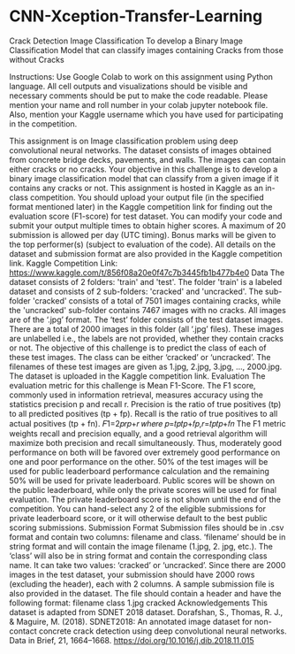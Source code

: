 # CNN-Xception-Transfer-Learning
Crack Detection Image Classification To develop a Binary Image Classification Model that can classify images containing Cracks from those without Cracks

Instructions: Use Google Colab to work on this assignment using Python language. All cell outputs and visualizations should be visible and necessary comments should be put to make the code readable. Please mention your name and roll number in your colab jupyter notebook file. Also, mention your Kaggle username which you have used for participating in the competition.

This assignment is on Image classification problem using deep convolutional neural networks. The dataset consists of images obtained from concrete bridge decks, pavements, and walls. The images can contain either cracks or no cracks. Your objective in this challenge is to develop a binary image classification model that can classify from a given image if it contains any cracks or not.
This assignment is hosted in Kaggle as an in-class competition. You should upload your output file (in the specified format mentioned later) in the Kaggle competition link for finding out the evaluation score (F1-score) for test dataset. You can modify your code and submit your output multiple times to obtain higher scores. A maximum of 20 submission is allowed per day (UTC timing). Bonus marks will be given to the top performer(s) (subject to evaluation of the code). All details on the dataset and submission format are also provided in the Kaggle competition link.
Kaggle Competition Link: https://www.kaggle.com/t/856f08a20e0f47c7b3445fb1b477b4e0
Data The dataset consists of 2 folders: 'train' and 'test'. The folder 'train' is a labeled dataset and consists of 2 sub-folders: 'cracked' and 'uncracked'. The sub-folder 'cracked' consists of a total of 7501 images containing cracks, while the 'uncracked' sub-folder contains 7467 images with no cracks. All images are of the ‘.jpg’ format. The ‘test’ folder consists of the test dataset images. There are a total of 2000 images in this folder (all ‘.jpg’ files). These images are unlabelled i.e., the labels are not provided, whether they contain cracks or not. The objective of this challenge is to predict the class of each of these test images. The class can be either ‘cracked’ or ‘uncracked’. The filenames of these test images are given as 1.jpg, 2.jpg, 3.jpg, …, 2000.jpg. The dataset is uploaded in the Kaggle competition link.
Evaluation The evaluation metric for this challenge is Mean F1-Score. The F1 score, commonly used in information retrieval, measures accuracy using the statistics precision p and recall r. Precision is the
ratio of true positives (tp) to all predicted positives (tp + fp). Recall is the ratio of true positives to all actual positives (tp + fn). 𝐹1=2𝑝𝑟𝑝+𝑟 𝑤ℎ𝑒𝑟𝑒 𝑝=𝑡𝑝𝑡𝑝+𝑓𝑝,𝑟=𝑡𝑝𝑡𝑝+𝑓𝑛 The F1 metric weights recall and precision equally, and a good retrieval algorithm will maximize both precision and recall simultaneously. Thus, moderately good performance on both will be favored over extremely good performance on one and poor performance on the other. 50% of the test images will be used for public leaderboard performance calculation and the remaining 50% will be used for private leaderboard. Public scores will be shown on the public leaderboard, while only the private scores will be used for final evaluation. The private leaderboard score is not shown until the end of the competition. You can hand-select any 2 of the eligible submissions for private leaderboard score, or it will otherwise default to the best public scoring submissions. Submission Format Submission files should be in .csv format and contain two columns: filename and class. ‘filename’ should be in string format and will contain the image filename (1.jpg, 2. jpg, etc.). The ‘class’ will also be in string format and contain the corresponding class name. It can take two values: ‘cracked’ or ‘uncracked’. Since there are 2000 images in the test dataset, your submission should have 2000 rows (excluding the header), each with 2 columns. A sample submission file is also provided in the dataset. The file should contain a header and have the following format:
filename
class
1.jpg
cracked Acknowledgements This dataset is adapted from SDNET 2018 dataset. Dorafshan, S., Thomas, R. J., & Maguire, M. (2018). SDNET2018: An annotated image dataset for non-contact concrete crack detection using deep convolutional neural networks. Data in Brief, 21, 1664–1668. https://doi.org/10.1016/j.dib.2018.11.015
